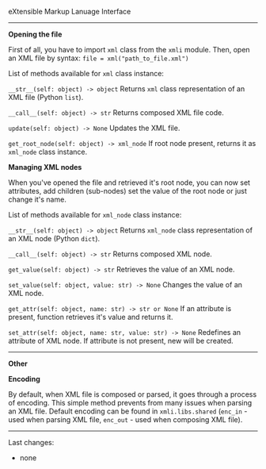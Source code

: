 eXtensible Markup Lanuage Interface

-----------------------------------

**Opening the file**

First of all, you have to import `xml` class from the `xmli` module. Then, open an XML file by syntax: `file = xml("path_to_file.xml")`

List of methods available for `xml` class instance:

`__str__(self: object) -> object`
Returns `xml` class representation of an XML file (Python `list`).

`__call__(self: object) -> str`
Returns composed XML file code.

`update(self: object) -> None`
Updates the XML file.

`get_root_node(self: object) -> xml_node`
If root node present, returns it as `xml_node` class instance.

**Managing XML nodes**

When you've opened the file and retrieved it's root node, you can now set attributes, add children (sub-nodes) set the value of the root node or just change it's name.

List of methods available for `xml_node` class instance:

`__str__(self: object) -> object`
Returns `xml_node` class representation of an XML node (Python `dict`).

`__call__(self: object) -> str`
Returns composed XML node.

`get_value(self: object) -> str`
Retrieves the value of an XML node.

`set_value(self: object, value: str) -> None`
Changes the value of an XML node.

`get_attr(self: object, name: str) -> str or None`
If an attribute is present, function retrieves it's value and returns it.

`set_attr(self: object, name: str, value: str) -> None`
Redefines an attribute of XML node. If attribute is not present, new will be created.

-------------------------------------------------------------------------------------

**Other**

**Encoding**

By default, when XML file is composed or parsed, it goes through a process of encoding. This simple method prevents from many issues when parsing an XML file. Default encoding can be found in `xmli.libs.shared` (`enc_in` - used when parsing XML file, `enc_out` - used when composing XML file).

-------------

Last changes:

* none
